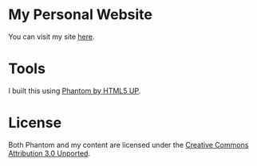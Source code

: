# My Personal Website

You can visit my site [here](https://vecf.github.io/index.html).

# Tools

I built this using [Phantom by HTML5 UP](https://html5up.net/phantom).

# License

Both Phantom and my content are licensed under the [Creative Commons
Attribution 3.0 Unported](http://creativecommons.org/licenses/by/3.0/).

